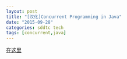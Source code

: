 ```yaml
---
layout: post
title: "[汉化]Concurrent Programming in Java"
date: "2015-09-28"
categories: sddtc tech
tags: [concurrent,java]
---
```


[在这里](https://ctinterpretation.gitbooks.io/concurrent-programming-in-java/content/)



